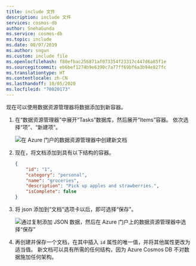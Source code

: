 ```yaml
---
title: include 文件
description: include 文件
services: cosmos-db
author: SnehaGunda
ms.service: cosmos-db
ms.topic: include
ms.date: 08/07/2019
ms.author: sngun
ms.custom: include file
ms.openlocfilehash: f80efbac256871af073354f23317c447d6a85f1e
ms.sourcegitcommit: eb6bef1274b9e6390c7a77ff69bf6a3b94e827fc
ms.translationtype: HT
ms.contentlocale: zh-CN
ms.lasthandoff: 10/05/2020
ms.locfileid: "70020173"
---
```

现在可以使用数据资源管理器将数据添加到新容器。

1. 在“数据资源管理器”中展开“Tasks”数据库，然后展开“Items”容器。    依次选择“项”、“新建项”。  

   ![在 Azure 门户的数据资源管理器中创建新文档](./media/cosmos-db-create-sql-api-add-sample-data/azure-cosmosdb-data-explorer-new-document.png)
  
2. 现在，将文档添加到具有以下结构的容器。

     ```json
     {
         "id": "1",
         "category": "personal",
         "name": "groceries",
         "description": "Pick up apples and strawberries.",
         "isComplete": false
     }
     ```

3. 将 json 添加到“文档”选项卡以后，即可选择“保存”。  

    ![通过复制添加 JSON 数据，然后在 Azure 门户上的数据资源管理器中选择“保存”](./media/cosmos-db-create-sql-api-add-sample-data/azure-cosmosdb-data-explorer-save-document.png)

4.  再创建并保存一个文档，在其中插入 `id` 属性的唯一值，并将其他属性更改为适当值。 新文档可以具有所需的任何结构，因为 Azure Cosmos DB 不对数据施加任何架构。
